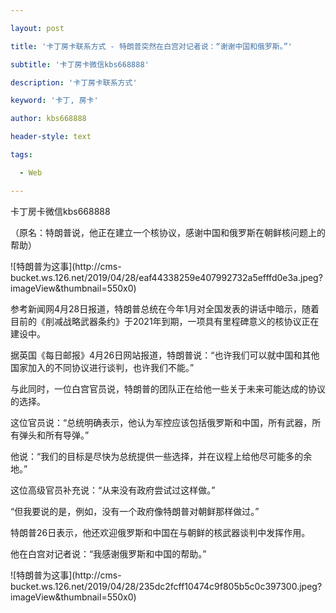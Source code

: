 ---
layout: post
title: '卡丁房卡联系方式 - 特朗普突然在白宫对记者说：“谢谢中国和俄罗斯。”'
subtitle: '卡丁房卡微信kbs668888'
description: '卡丁房卡联系方式'
keyword: '卡丁, 房卡'
author: kbs668888
header-style: text
tags:
  - Web
---
卡丁房卡微信kbs668888

（原名：特朗普说，他正在建立一个核协议，感谢中国和俄罗斯在朝鲜核问题上的帮助）

![特朗普为这事](http://cms-
bucket.ws.126.net/2019/04/28/eaf44338259e407992732a5efffd0e3a.jpeg?imageView&thumbnail=550x0)  

参考新闻网4月28日报道，特朗普总统在今年1月对全国发表的讲话中暗示，随着目前的《削减战略武器条约》于2021年到期，一项具有里程碑意义的核协议正在建设中。

据英国《每日邮报》4月26日网站报道，特朗普说：“也许我们可以就中国和其他国家加入的不同协议进行谈判，也许我们不能。”

与此同时，一位白宫官员说，特朗普的团队正在给他一些关于未来可能达成的协议的选择。

这位官员说：“总统明确表示，他认为军控应该包括俄罗斯和中国，所有武器，所有弹头和所有导弹。”

他说：“我们的目标是尽快为总统提供一些选择，并在议程上给他尽可能多的余地。”

这位高级官员补充说：“从来没有政府尝试过这样做。”

“但我要说的是，例如，没有一个政府像特朗普对朝鲜那样做过。”

特朗普26日表示，他还欢迎俄罗斯和中国在与朝鲜的核武器谈判中发挥作用。

他在白宫对记者说：“我感谢俄罗斯和中国的帮助。”

![特朗普为这事](http://cms-
bucket.ws.126.net/2019/04/28/235dc2fcff10474c9f805b5c0c397300.jpeg?imageView&thumbnail=550x0)  

